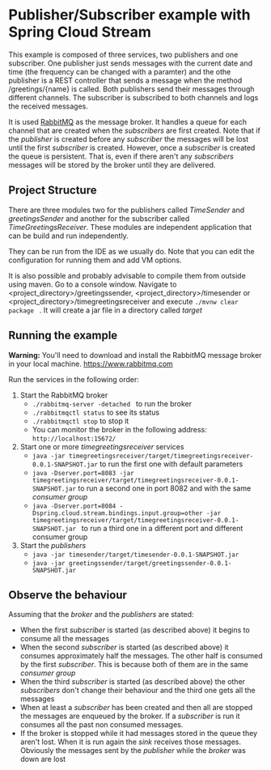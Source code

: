 # Publisher/Subscriber example with Spring Cloud Stream
This example is composed of three services, two publishers and one subscriber. One publisher just sends messages with
the current date and time (the frequency can be changed with a paramter) and the othe publisher is a REST controller
that sends a message when the method /greetings/{name} is called. Both publishers send their messages through different
channels. The subscriber is subscribed to both channels and logs the received messages.

It is used [RabbitMQ](https://www.rabbitmq.com) as the message broker. It handles a queue for each channel
that are created when the *subscribers* are first created. Note that if the *publisher* is created before any *subscriber*
 the messages will be lost until the first *subscriber* is created. However, once a *subscriber* is created
 the queue is persistent. That is, even if there aren't any *subscribers* messages will be stored
 by the broker until they are delivered.
 
## Project Structure
There are three modules two for the publishers called *TimeSender* and *greetingsSender* and another for the subscriber
called *TimeGreetingsReceiver*. These modules are independent application that can be build and run independently.

They can be run from the IDE as we usually do. Note that you can edit the configuration for 
running them and add VM options.

It is also possible and probably advisable to compile them from outside using maven. Go to 
a console window. Navigate to <project_directory>/greetingssender, <project_directory>/timesender or 
<project_directory>/timegreetingsreceiver and 
execute `./mvnw clear package `
. It will create a jar file in a directory called *target*

## Running the example
**Warning:** You'll need to download and install the RabbitMQ message broker in 
your local machine. https://www.rabbitmq.com

Run the services in the following order:

1. Start the RabbitMQ broker
    * `./rabbitmq-server -detached ` to run the broker
    * `./rabbitmqctl status` to see its status
    * `./rabbitmqctl stop` to stop it
    * You can monitor the broker in the following address: `http://localhost:15672/`
2. Start one or more *timegreetingsreceiver* services
    * `java -jar timegreetingsreceiver/target/timegreetingsreceiver-0.0.1-SNAPSHOT.jar` to run the first one with default parameters
    * `java -Dserver.port=8083 -jar timegreetingsreceiver/target/timegreetingsreceiver-0.0.1-SNAPSHOT.jar` to run a second one
    in port 8082 and with the same *consumer group*
    * `java -Dserver.port=8084 -Dspring.cloud.stream.bindings.input.group=other -jar timegreetingsreceiver/target/timegreetingsreceiver-0.0.1-SNAPSHOT.jar
` to run a third one in a different port and different consumer group
3. Start the *publishers*
    * `java -jar timesender/target/timesender-0.0.1-SNAPSHOT.jar`
    * `java -jar greetingssender/target/greetingssender-0.0.1-SNAPSHOT.jar`
    
## Observe the behaviour
Assuming that the *broker* and the *publishers* are stated:

* When the first *subscriber* is started  (as described above) it begins to consume all the messages
* When the second *subscriber* is started (as described above) it consumes approximately half the messages.
The other half is consumed by the first *subscriber*. This is because both of them are in the same *consumer
group*
* When the third *subscriber* is started (as described above) the other *subscribers* don't change their
behaviour and the third one gets all the messages
* When at least a *subscriber* has been created and then all are stopped the messages are enqueued by the 
broker. If a *subscriber* is run it consumes all the past non consumed messages.
* If the broker is stopped while it had messages stored in the queue they aren't lost. When it
is run again the *sink* receives those messages. Obviously the messages sent by the *publisher*
while the *broker* was down are lost






